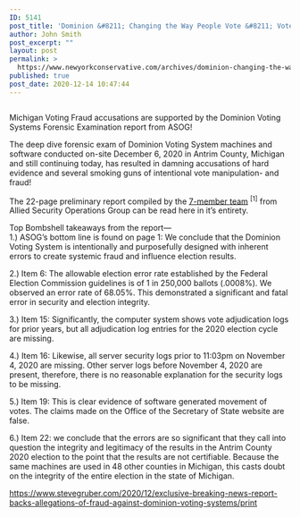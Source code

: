 ```yaml
---
ID: 5141
post_title: 'Dominion &#8211; Changing the Way People Vote &#8211; Vote Trump and they change it to Biden!!!!! #StopTheSteal #FightBack #TrumpWon'
author: John Smith
post_excerpt: ""
layout: post
permalink: >
  https://www.newyorkconservative.com/archives/dominion-changing-the-way-people-vote-vote-trump-and-they-change-it-to-biden-stopthesteal-fightback-trumpwon/
published: true
post_date: 2020-12-14 10:47:44
---
```

<!-- wp:image {"id":5142,"sizeSlug":"large","linkDestination":"media"} -->
<figure class="wp-block-image size-large"><a href="https://www.newyorkconservative.com/wp-content/uploads/2020/12/dominion.jpg"><img src="https://www.newyorkconservative.com/wp-content/uploads/2020/12/dominion.jpg" alt="" class="wp-image-5142"/></a></figure>
<!-- /wp:image -->

<!-- wp:paragraph -->
<p>Michigan Voting Fraud accusations are supported by the Dominion Voting Systems Forensic Examination report from ASOG!</p>
<!-- /wp:paragraph -->

<!-- wp:paragraph -->
<p>The deep dive forensic exam of Dominion Voting System machines and software conducted on-site December 6, 2020 in Antrim County, Michigan and still continuing today, has resulted in damning accusations of hard evidence and several smoking guns of intentional vote manipulation- and fraud!</p>
<!-- /wp:paragraph -->

<!-- wp:paragraph -->
<p>The 22-page preliminary report compiled by the <a href="https://www.scribd.com/document/488088354/Ex-1-Bios?secret_password=RV83DmUAaa6AUFfM09Qu">7-member team</a> <sup>[1]</sup> from Allied Security Operations Group can be read here in it’s entirety.</p>
<!-- /wp:paragraph -->

<!-- wp:paragraph -->
<p>Top Bombshell takeaways from the report—<br>1.) ASOG’s bottom line is found on page 1: We conclude that the Dominion Voting System is intentionally and purposefully designed with inherent errors to create systemic fraud and influence election results.</p>
<!-- /wp:paragraph -->

<!-- wp:paragraph -->
<p>2.) Item 6: The allowable election error rate established by the Federal Election Commission guidelines is of 1 in 250,000 ballots (.0008%). We observed an error rate of 68.05%. This demonstrated a significant and fatal error in security and election integrity.</p>
<!-- /wp:paragraph -->

<!-- wp:paragraph -->
<p>3.) Item 15: Significantly, the computer system shows vote adjudication logs for prior years, but all adjudication log entries for the 2020 election cycle are missing.</p>
<!-- /wp:paragraph -->

<!-- wp:paragraph -->
<p>4.) Item 16: Likewise, all server security logs prior to 11:03pm on November 4, 2020 are missing. Other server logs before November 4, 2020 are present, therefore, there is no reasonable explanation for the security logs to be missing.</p>
<!-- /wp:paragraph -->

<!-- wp:paragraph -->
<p>5.) Item 19: This is clear evidence of software generated movement of votes. The claims made on the Office of the Secretary of State website are false.</p>
<!-- /wp:paragraph -->

<!-- wp:paragraph -->
<p>6.) Item 22: we conclude that the errors are so significant that they call into question the integrity and legitimacy of the results in the Antrim County 2020 election to the point that the results are not certifiable. Because the same machines are used in 48 other counties in Michigan, this casts doubt on the integrity of the entire election in the state of Michigan.</p>
<!-- /wp:paragraph -->

<!-- wp:paragraph -->
<p><a href="https://www.stevegruber.com/2020/12/exclusive-breaking-news-report-backs-allegations-of-fraud-against-dominion-voting-systems/print">https://www.stevegruber.com/2020/12/exclusive-breaking-news-report-backs-allegations-of-fraud-against-dominion-voting-systems/print</a></p>
<!-- /wp:paragraph -->